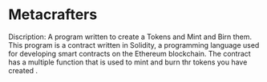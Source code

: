 # Metacrafters
Discription:
A program written to create a Tokens and Mint and Birn them.
This program is a  contract written in Solidity, a programming language used for developing smart contracts on the Ethereum blockchain. The contract has a multiple function that is used to mint and burn thr tokens you have created . 

